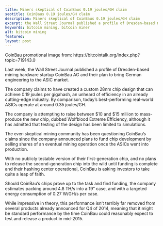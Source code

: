 ```yaml
---
title: Miners skeptical of CoinBaus 0.19 joules/GH claim
seotitle: CoinBaus 0.19 joules/GH claim
description: Miners skeptical of CoinBaus 0.19 joules/GH claim
excerpt: the Wall Street Journal published a profile of Dresden-based mining hardware
keywords: bitcoin mining, bitcoin miner
alt: bitcoin mining
featured: 
layout: post
---
```


<p>CoinBau promotional image from: https://bitcointalk.org/index.php?topic=719143.0<p>

<p>Last week, the Wall Street Journal published a profile of Dresden-based mining hardware startup CoinBau AG and their plan to bring German engineering to the ASIC market. <p>

<p>The company claims to have created a custom 28nm chip design that can achieve 0.19 joules per gigahash, an unheard of efficiency in an already cutting-edge industry. By comparison, today’s best-performing real-world ASICs operate at around 0.35 joules/GH.<p>

<p>The company is attempting to raise between $10 and $15 million to mass-produce the new chip, dubbed Wolfblood Extreme Efficiency, although it has admitted that testing of the design has been limited to simulations.<p>

<p>The ever-skeptical mining community has been questioning CoinBau’s claims since the company announced plans to fund chip development by selling shares of an eventual mining operation once the ASICs went into production. <p>

<p>With no publicly testable version of their first-generation chip, and no plans to release the second-generation chip into the wild until funding is complete and their hashing center operational, CoinBau is asking investors to take quite a leap of faith.<p>

<p>Should CoinBau’s chips prove up to the task and find funding, the company estimates packing around 4.8 TH/s into a 19” case, and with a targeted energy consumption of 0.27 W/GH/s per case. <p>

<p>While impressive in theory, this performance isn’t terribly far removed from several products already announced for Q4 of 2014, meaning that it might be standard performance by the time CoinBau could reasonably expect to test and release a product in mid-2015.<p>
